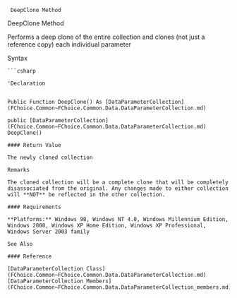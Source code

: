 ﻿     DeepClone Method                                                   

DeepClone Method

Performs a deep clone of the entire collection and clones (not just a reference copy) each individual parameter

Syntax

```vbnet
```csharp

'Declaration
 

Public Function DeepClone() As [DataParameterCollection](FChoice.Common~FChoice.Common.Data.DataParameterCollection.md)

public [DataParameterCollection](FChoice.Common~FChoice.Common.Data.DataParameterCollection.md) DeepClone()

#### Return Value

The newly cloned collection

Remarks

The cloned collection will be a complete clone that will be completely disassociated from the original. Any changes made to either collection will **NOT** be reflected in the other collection.

#### Requirements

**Platforms:** Windows 98, Windows NT 4.0, Windows Millennium Edition, Windows 2000, Windows XP Home Edition, Windows XP Professional, Windows Server 2003 family

See Also

#### Reference

[DataParameterCollection Class](FChoice.Common~FChoice.Common.Data.DataParameterCollection.md)  
[DataParameterCollection Members](FChoice.Common~FChoice.Common.Data.DataParameterCollection_members.md)
